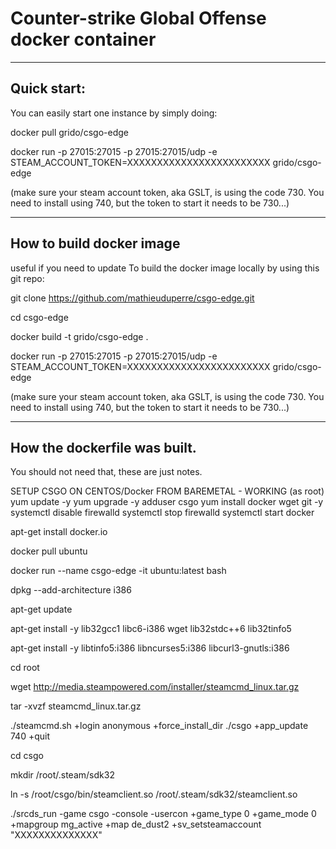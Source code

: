 # Counter-strike Global Offense docker container

-------------------------------------------------------------------------------------------------------------------
## Quick start:

You can easily start one instance by simply doing:

docker pull grido/csgo-edge

docker run -p 27015:27015 -p 27015:27015/udp -e STEAM_ACCOUNT_TOKEN=XXXXXXXXXXXXXXXXXXXXXXXX grido/csgo-edge

(make sure your steam account token, aka GSLT, is using the code 730. You need to install using 740, but the token to start it needs to be 730...)

-------------------------------------------------------------------------------------------------------------------
## How to build docker image

useful if you need to update
To build the docker image locally by using this git repo:

git clone https://github.com/mathieuduperre/csgo-edge.git

cd csgo-edge

docker build -t grido/csgo-edge .

docker run -p 27015:27015 -p 27015:27015/udp -e STEAM_ACCOUNT_TOKEN=XXXXXXXXXXXXXXXXXXXXXXXX grido/csgo-edge

(make sure your steam account token, aka GSLT, is using the code 730. You need to install using 740, but the token to start it needs to be 730...)



--------------------------------------------------------------------------------------------------------------------
## How the dockerfile was built. 

You should not need that, these are just notes.

SETUP CSGO ON CENTOS/Docker FROM BAREMETAL - WORKING
(as root)
yum update -y
yum upgrade -y
adduser csgo
yum install docker wget git -y
systemctl disable firewalld
systemctl stop firewalld
systemctl start docker

apt-get install docker.io

docker pull ubuntu

docker run --name csgo-edge -it ubuntu:latest bash

dpkg --add-architecture i386

apt-get update

apt-get install -y lib32gcc1 libc6-i386 wget lib32stdc++6 lib32tinfo5

apt-get install -y libtinfo5:i386 libncurses5:i386 libcurl3-gnutls:i386

cd root

wget http://media.steampowered.com/installer/steamcmd_linux.tar.gz

tar -xvzf steamcmd_linux.tar.gz

./steamcmd.sh +login anonymous +force_install_dir ./csgo +app_update 740 +quit

cd csgo

mkdir /root/.steam/sdk32

ln -s /root/csgo/bin/steamclient.so /root/.steam/sdk32/steamclient.so

./srcds_run -game csgo -console -usercon +game_type 0 +game_mode 0 +mapgroup mg_active +map de_dust2 +sv_setsteamaccount "XXXXXXXXXXXXXX"
